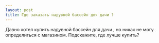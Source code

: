 ```yaml
---
layout: post 
title: Где заказать надувной бассейн для дачи ? 
--- 
```

Давно хотел купить надувной бассейн для дачи , но никак не могу определиться с магазином. Подскажите, где лучше купить?